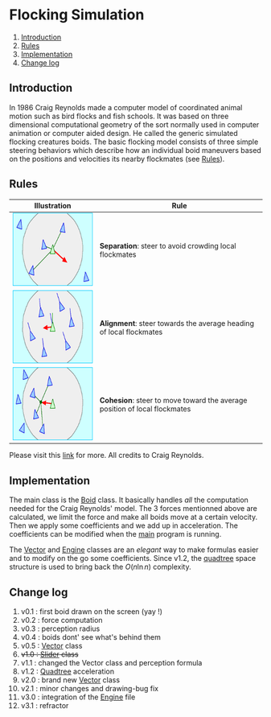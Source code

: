 # Flocking Simulation

1. [Introduction](#introduction)
2. [Rules](#rules)
3. [Implementation](#implementation)
4. [Change log](#change-log)


## Introduction
In 1986 Craig Reynolds made a computer model of coordinated animal motion such as bird flocks and fish schools. It was based on three dimensional computational geometry of the sort normally used in computer animation or computer aided design. He called the generic simulated flocking creatures boids. The basic flocking model consists of three simple steering behaviors which describe how an individual boid maneuvers based on the positions and velocities its nearby flockmates (see [Rules](#rules)).

## Rules
| Illustration                                                                        | Rule                                                                        |
| ----------------------------------------------------------------------------------- | --------------------------------------------------------------------------- |
| <img src="images/separation.gif" alt="separation diagram" height="145" width="217"> | **Separation**: steer to avoid crowding local flockmates                    |
| <img src="images/alignment.gif" alt="alignment diagram" height="145" width="217">   | **Alignment**: steer towards the average heading of local flockmates        |
| <img src="images/cohesion.gif" alt="cohesion diagram" height="145" width="217">     | **Cohesion**: steer to move toward the average position of local flockmates |

Please visit this [link](http://www.red3d.com/cwr/boids/) for more. All credits to Craig Reynolds.

## Implementation
The main class is the [Boid](boid.py) class. It basically handles *all* the computation needed for the Craig Reynolds' model. The 3 forces mentionned above are calculated, we limit the force and make all boids move at a certain velocity. Then we apply some coefficients and we add up in acceleration. The coefficients can be modified when the [main](main.py) program is running.

The [Vector](vector.py) and [Engine](engine.py) classes are an *elegant* way to make formulas easier and to modify on the go some coefficients. Since v1.2, the [quadtree](quadtree.py) space structure is used to bring back the $O(n\ln{n})$ complexity.

## Change log
1.  v0.1 : first boid drawn on the screen (yay !)
2.  v0.2 : force computation
3.  v0.3 : perception radius
4.  v0.4 : boids dont' see what's behind them
5.  v0.5 : [Vector](vector.py) class
6. ~~v1.0 : [Slider](slider.py) class~~
7.  v1.1 : changed the Vector class and perception formula
8.  v1.2 : [Quadtree](quadtree.py) acceleration
9.  v2.0 : brand new [Vector](vector.py) class
10. v2.1 : minor changes and drawing-bug fix
11. v3.0 : integration of the [Engine](engine.py) file
12. v3.1 : refractor
